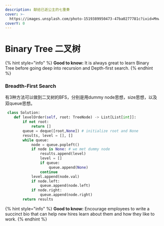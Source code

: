 ```yaml
---
description: 献给已逝公主的七重奏
cover: >-
  https://images.unsplash.com/photo-1519389950473-47ba0277781c?ixid=MnwxMjA3fDB8MHxwaG90by1wYWdlfHx8fGVufDB8fHx8&ixlib=rb-1.2.1&auto=format&fit=crop&w=2970&q=80
coverY: 0
---
```


# Binary Tree 二叉树

{% hint style="info" %}
**Good to know:** It is always great to learn Binary Tree before going deep into recursion and Depth-first search.
{% endhint %}

### Breadth-First Search

有3种方法可以做到二叉树的BFS，分别是用dummy node思想，size思想，以及双queue思想。

```python
 class Solution:
    def levelOrder(self, root: TreeNode) -> List[List[int]]:
        if not root:
            return []
        queue = deque([root,None]) # initialize root and None
        results, level = [], []
        while queue:
            node = queue.popleft()
            if node is None: # we met dummy node
                results.append(level)
                level = []
                if queue:
                    queue.append(None)
                continue
            level.append(node.val)
            if node.left:
                queue.append(node.left)
            if node.right:
                queue.append(node.right)
        return results
```



{% hint style="info" %}
**Good to know:** Encourage employees to write a succinct bio that can help new hires learn about them and how they like to work.
{% endhint %}
